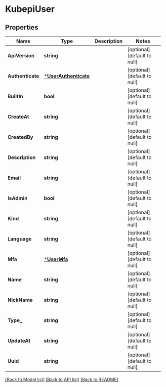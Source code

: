 # KubepiUser

## Properties
Name | Type | Description | Notes
------------ | ------------- | ------------- | -------------
**ApiVersion** | **string** |  | [optional] [default to null]
**Authenticate** | [***UserAuthenticate**](user.Authenticate.md) |  | [optional] [default to null]
**BuiltIn** | **bool** |  | [optional] [default to null]
**CreateAt** | **string** |  | [optional] [default to null]
**CreatedBy** | **string** |  | [optional] [default to null]
**Description** | **string** |  | [optional] [default to null]
**Email** | **string** |  | [optional] [default to null]
**IsAdmin** | **bool** |  | [optional] [default to null]
**Kind** | **string** |  | [optional] [default to null]
**Language** | **string** |  | [optional] [default to null]
**Mfa** | [***UserMfa**](user.Mfa.md) |  | [optional] [default to null]
**Name** | **string** |  | [optional] [default to null]
**NickName** | **string** |  | [optional] [default to null]
**Type_** | **string** |  | [optional] [default to null]
**UpdateAt** | **string** |  | [optional] [default to null]
**Uuid** | **string** |  | [optional] [default to null]

[[Back to Model list]](../README.md#documentation-for-models) [[Back to API list]](../README.md#documentation-for-api-endpoints) [[Back to README]](../README.md)


